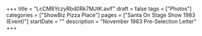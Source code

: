 +++
title = "LcCM8YczyRbd0Rk7MJtK.avif"
draft = false
tags = ["Photos"]
categories = ["ShowBiz Pizza Place"]
pages = ["Santa On Stage Show 1983 (Event)"]
startDate = ""
description = "November 1983 Pre-Selection Letter"
+++

